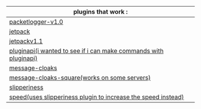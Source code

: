 <html>

<body>

<table>
<thead>
<tr>
<th>plugins that work :</th>
</tr>
</thead>
<tbody>
<tr>
<td><a href="https://github.com/radmanplays/eaglerreborn-plugins/blob/main/packetlogger-v1.0.js">packetlogger-v1.0</a></td>
</tr>
<tr>
<td><a href="https://github.com/radmanplays/eaglerreborn-plugins/blob/main/jetpack.js">jetpack</a></td>
</tr>
<tr>
<td><a href="https://github.com/radmanplays/eaglerreborn-plugins/blob/main/jetpack-v1.1.js">jetpackv1.1</a></td>
</tr>
<tr>
<td><a href="https://github.com/radmanplays/eaglerreborn-plugins/blob/main/plugin-api.js">pluginapi(i wanted to see if i can make commands with pluginapi)</a></td>
</tr>
<tr>
<td><a href="https://github.com/radmanplays/eaglerreborn-plugins/blob/main/message-cloaks.js">message-cloaks</a></td>
</tr>
<tr>
<td><a href="https://github.com/radmanplays/eaglerreborn-plugins/blob/main/message-cloaks-square.js">message-cloaks-square(works on some servers)</a></td>
</tr>
<tr>
<td><a href="https://github.com/radmanplays/eaglerreborn-plugins/blob/main/slipperiness.js">slipperiness</a></td>
</tr>
<tr>
<td><a href="https://github.com/radmanplays/eaglerreborn-plugins/blob/main/speed.js">speed(uses slipperiness plugin to increase the speed instead)</a></td>
</tr>
</tbody>
</table>
</body>

</html>

